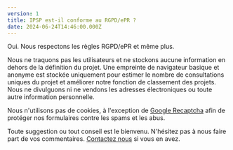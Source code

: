 ```yaml
---
version: 1
title: IPSP est-il conforme au RGPD/ePR ?
date: 2024-06-24T14:46:00.000Z
---
```


Oui. Nous respectons les règles RGPD/ePR et même plus.

Nous ne traquons pas les utilisateurs et ne stockons aucune information en dehors de la définition du projet. Une empreinte de navigateur basique et anonyme est stockée uniquement pour estimer le nombre de consultations uniques du projet et améliorer notre fonction de classement des projets. Nous ne divulguons ni ne vendons les adresses électroniques ou toute autre information personnelle.

Nous n'utilisons pas de cookies, à l'exception de [Google Recaptcha](https://en.wikipedia.org/wiki/ReCAPTCHA) afin de protéger nos formulaires contre les spams et les abus.

Toute suggestion ou tout conseil est le bienvenu. N'hésitez pas à nous faire part de vos commentaires. [Contactez nous](mailto:contact@ipsp.org) si vous en avez.
